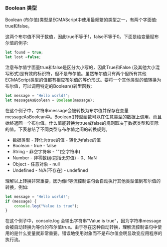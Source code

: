 ### Boolean 类型

Boolean (布尔值)类型是ECMAScript中使用最频繁的类型之一，有两个字面值: true和false。

这两个布尔值不同于数值，因此true不等于1，false不等于0。下面是给变量赋布尔值的例子: 
```js
let found = true;
let lost =false;
```

注意布尔值字面量true和false是区分大小写的，因此True和False (及其他大小混写形式)是有效的标识符，但不是布尔值。虽然布尔值只有两个但所有其他ECMAScript类型的值都有相应布尔值的等价形式。要将一个其他类型的值转换为布尔值，可以调用特定的Boolean()转型函数:

```js
let message = "Hello world!";
let messageAsBoolean = Boolean(message);
```
在这个例子中，字符串message会被转换为布尔值并保存在变量messageAsBoolean中。Boolean()转型函数可以在任意类型的数据上调用，而且始终返回一个布尔值。什么值能转换为true或false的规则取决于数据类型和实际的值。下表总结了不同类型与布尔值之间的转换规则。
* 数据类型 - 转化为true的值 - 转化为false的值
* Boolean - true - false
* String - 非空字符串 - ""(空字符串)
* Number - 非零数组(包括无穷值) - 0、NaN
* Object - 任意对象 - null
* Undefined - N/A(不存在) - undefined

理解以上转换非常重要，因为像if等流控制语句会自动执行其他类型值到布尔值的转换，例如:

```js
let message = "Hello world!";
if (message) {
    console.log("Value is true");
}
```
在这个例子中，console.log 会输出字符串"Value is true"，因为字符串message会被自动转换为等价的布尔值true。由于存在这种自动转换，理解流控制语句中使用的是什么变量就非常重要。错误地使用对象而不是布尔值会明显改变应用程序的执行流。